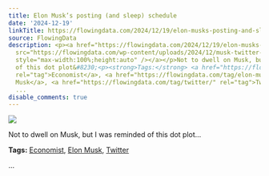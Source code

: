 ```yaml
---
title: Elon Musk’s posting (and sleep) schedule
date: '2024-12-19'
linkTitle: https://flowingdata.com/2024/12/19/elon-musks-posting-and-sleep-schedule/
source: FlowingData
description: <p><a href="https://flowingdata.com/2024/12/19/elon-musks-posting-and-sleep-schedule/"><img
  src="https://flowingdata.com/wp-content/uploads/2024/12/musk-twitter-usage-economist-750x891.png"
  style="max-width:100%;height:auto" /></a></p>Not to dwell on Musk, but I was reminded
  of this dot plot&#8230;<p><strong>Tags:</strong> <a href="https://flowingdata.com/tag/economist/"
  rel="tag">Economist</a>, <a href="https://flowingdata.com/tag/elon-musk/" rel="tag">Elon
  Musk</a>, <a href="https://flowingdata.com/tag/twitter/" rel="tag">Twitter</a></p>
  ...
disable_comments: true
---
```

<p><a href="https://flowingdata.com/2024/12/19/elon-musks-posting-and-sleep-schedule/"><img src="https://flowingdata.com/wp-content/uploads/2024/12/musk-twitter-usage-economist-750x891.png" style="max-width:100%;height:auto" /></a></p>Not to dwell on Musk, but I was reminded of this dot plot&#8230;<p><strong>Tags:</strong> <a href="https://flowingdata.com/tag/economist/" rel="tag">Economist</a>, <a href="https://flowingdata.com/tag/elon-musk/" rel="tag">Elon Musk</a>, <a href="https://flowingdata.com/tag/twitter/" rel="tag">Twitter</a></p> ...